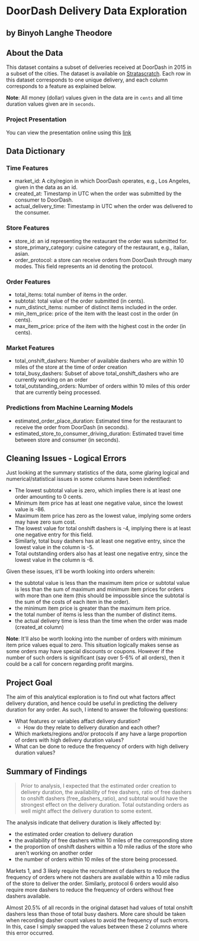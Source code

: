 # DoorDash Delivery Data Exploration
## by Binyoh Langhe Theodore


## About the Data
This dataset contains a subset of deliveries received at DoorDash in 2015 in a subset of the cities. The dataset is available on [Stratascratch](https://platform.stratascratch.com/data-projects/delivery-duration-prediction). Each row in this dataset corresponds to one unique delivery, and each column corresponds to a feature as explained below.

**Note**: All money (dollar) values given in the data are in `cents` and all time duration values given are in `seconds`.

### Project Presentation
You can view the presentation online using this [link](https://binyoh1.github.io/Doordash-Delivery-Analysis/#/)



## Data Dictionary
### Time Features
- market_id: A city/region in which DoorDash operates, e.g., Los Angeles, given in the data as an id.
- created_at: Timestamp in UTC when the order was submitted by the consumer to DoorDash.
- actual_delivery_time: Timestamp in UTC when the order was delivered to the consumer.

### Store Features
- store_id: an id representing the restaurant the order was submitted for.
- store_primary_category: cuisine category of the restaurant, e.g., italian, asian.
- order_protocol: a store can receive orders from DoorDash through many modes. This field represents an id denoting the protocol.

### Order Features
- total_items: total number of items in the order.
- subtotal: total value of the order submitted (in cents).
- num_distinct_items: number of distinct items included in the order.
- min_item_price: price of the item with the least cost in the order (in cents).
- max_item_price: price of the item with the highest cost in the order (in cents).

### Market Features
- total_onshift_dashers: Number of available dashers who are within 10 miles of the store at the time of order creation
- total_busy_dashers: Subset of above total_onshift_dashers who are currently working on an order
- total_outstanding_orders: Number of orders within 10 miles of this order that are currently being processed.

### Predictions from Machine Learning Models
- estimated_order_place_duration: Estimated time for the restaurant to receive the order from DoorDash (in seconds).
- estimated_store_to_consumer_driving_duration: Estimated travel time between store and consumer (in seconds).


## Cleaning Issues - Logical Errors
Just looking at the summary statistics of the data, some glaring logical and numerical/statistical issues in some columns have been indentified:
- The lowest subtotal value is zero, which implies there is at least one order amounting to 0 cents.
- Minimum item price has at least one negative value, since the lowest value is -86.
- Maximum item price has zero as the lowest value, implying some orders may have zero sum cost.
- The lowest value for total onshift dashers is -4, implying there is at least one negative entry for this field.
- Similarly, total busy dashers has at least one negative entry, since the lowest value in the column is -5.
- Total outstanding orders also has at least one negative entry, since the lowest value in the column is -6.

Given these issues, it'll be worth looking into orders wherein:
- the subtotal value is less than the maximum item price or subtotal value is less than the sum of maximum and minimum item prices for orders with more than one item (this should be impossible since the subtotal is the sum of the costs of each item in the order).
- the minimum item price is greater than the maximum item price.
- the total number of items is less than the number of distinct items.
- the actual delivery time is less than the time when the order was made (created_at column)

**Note**: It'll also be worth looking into the number of orders with minimum item price values equal to zero. This situation logically makes sense as some orders may have special discounts or coupons. However if the number of such orders is significant (say over 5-6% of all orders), then it could be a call for concern regarding profit margins.


## Project Goal
The aim of this analytical exploration is to find out what factors affect delivery duration, and hence could be useful in predicting the delivery duration for any order. As such, I intend to answer the following questions:
- What features or variables affact delivery duration?
    - How do they relate to delivery duration and each other?
- Which markets/regions and/or protocols if any have a large proportion of orders with high delivery duration values?
- What can be done to reduce the frequency of orders with high delivery duration values? 


## Summary of Findings

> Prior to analysis, I expected that the estimated order creation to delivery duration, the availability of free dashers, ratio of free dashers to onshift dashers (free_dashers_ratio), and subtotal would have the strongest effect on the delivery duration. Total outstanding orders as well might affect the delivery duration to some extent.

The analysis indicate that delivery duration is likely affected by:
- the estimated order creation to delivery duration
- the availability of free dashers within 10 miles of the corresponding store
- the proportion of onshift dashers within a 10 mile radius of the store who aren't working on another order
- the number of orders within 10 miles of the store being processed.

Markets 1, and 3 likely require the recruitment of dashers to reduce the frequency of orders where not dashers are available within a 10 mile radius of the store to deliver the order. Similarly, protocol 6 orders would also require more dashers to reduce the frequency of orders without free dashers available.

Almost 20.5% of all records in the original dataset had values of total onshift dashers less than those of total busy dashers. More care should be taken when recording dasher count values to avoid the frequency of such errors. In this, case I simply swapped the values between these 2 columns where this error occurred.
